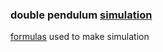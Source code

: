 ### double pendulum [simulation](https://dhruvnps.github.io/pendulum/)

[formulas](https://www.myphysicslab.com/pendulum/double-pendulum-en.html) used to make simulation

